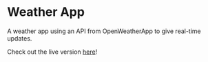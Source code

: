# Weather App
A weather app using an API from OpenWeatherApp to give real-time updates.

Check out the live version [here](https://seanrw93.github.io/Weather-App/)!


